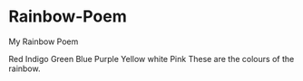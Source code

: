 # Rainbow-Poem
My Rainbow Poem


Red
Indigo
Green
Blue
Purple
Yellow
white
Pink
These are the colours of the rainbow.




